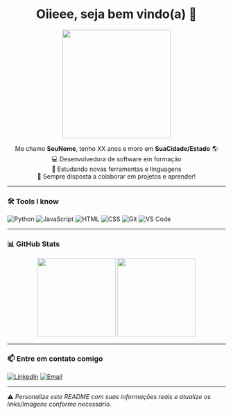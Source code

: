 <h1 align="center">Oiieee, seja bem vindo(a) 👋</h1>

<p align="center">
  <img src="https://media.giphy.com/media/l2JhLzF2S2n9Rf6dy/giphy.gif" width="250"/>
</p>

<p align="center">
  Me chamo <strong>SeuNome</strong>, tenho XX anos e moro em <strong>SuaCidade/Estado</strong> 🌎<br>
  💻 Desenvolvedora de software em formação<br>
  🌱 Estudando novas ferramentas e linguagens<br>
  💬 Sempre disposta a colaborar em projetos e aprender!
</p>

---

### 🛠️ Tools I know

![Python](https://img.shields.io/badge/-Python-05122A?style=flat&logo=python)
![JavaScript](https://img.shields.io/badge/-JavaScript-05122A?style=flat&logo=javascript)
![HTML](https://img.shields.io/badge/-HTML5-05122A?style=flat&logo=html5)
![CSS](https://img.shields.io/badge/-CSS3-05122A?style=flat&logo=css3)
![Git](https://img.shields.io/badge/-Git-05122A?style=flat&logo=git)
![VS Code](https://img.shields.io/badge/-VS%20Code-05122A?style=flat&logo=visual-studio-code)

---

### 📊 GitHub Stats

<p align="center">
  <img height="180em" src="https://github-readme-stats.vercel.app/api?username=SeuUsuarioGitHub&show_icons=true&theme=radical"/>
  <img height="180em" src="https://github-readme-stats.vercel.app/api/top-langs/?username=SeuUsuarioGitHub&layout=compact&theme=radical"/>
</p>

---

### 📫 Entre em contato comigo

[![LinkedIn](https://img.shields.io/badge/-LinkedIn-blue?style=flat-square&logo=linkedin&logoColor=white)](https://linkedin.com/in/SeuPerfil)
[![Email](https://img.shields.io/badge/-Email-c14438?style=flat-square&logo=gmail&logoColor=white)](mailto:seuemail@gmail.com)

---

⚠️ *Personalize este README com suas informações reais e atualize os links/imagens conforme necessário.*

